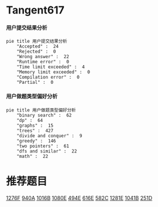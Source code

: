 # Tangent617

<!-- tabs:start -->



#### **用户提交结果分析**

```mermaid
pie title 用户提交结果分析
    "Accepted" :  24
    "Rejected" :  0
    "Wrong answer" :  22
    "Runtime error" :  0
    "Time limit exceeded" :  4
    "Memory limit exceeded" :  0
    "Compilation error" :  0
    "Partial" :  0
```

#### **用户做题类型偏好分析**

```mermaid
pie title 用户做题类型偏好分析
    "binary search" :  62
    "dp" :  64
    "graphs" :  15
    "trees" :  427
    "divide and conquer" :  9
    "greedy" :  146
    "two pointers" :  61
    "dfs and similar" :  22
    "math" :  22
```



<!-- tabs:end -->
# 推荐题目
[1276F](https://codeforces.com/contest/1276/problem/F)
[940A](https://codeforces.com/contest/940/problem/A)
[1016B](https://codeforces.com/contest/1016/problem/B)
[1080E](https://codeforces.com/contest/1080/problem/E)
[494E](https://codeforces.com/contest/494/problem/E)
[616E](https://codeforces.com/contest/616/problem/E)
[582C](https://codeforces.com/contest/582/problem/C)
[1281E](https://codeforces.com/contest/1281/problem/E)
[1041B](https://codeforces.com/contest/1041/problem/B)
[251D](https://codeforces.com/contest/251/problem/D)
